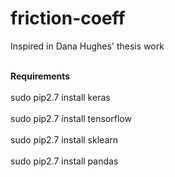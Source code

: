 # friction-coeff
Inspired in Dana Hughes' thesis work

<br> **Requirements** </br>
<br> sudo pip2.7 install keras </br>
<br> sudo pip2.7 install tensorflow </br>
<br> sudo pip2.7 install sklearn </br>
<br> sudo pip2.7 install pandas </br>
